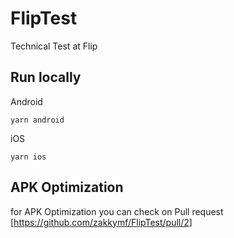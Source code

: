 # FlipTest
Technical Test at Flip

## Run locally

Android

```
yarn android
```

iOS

```
yarn ios
```

## APK Optimization

for APK Optimization you can check on Pull request [https://github.com/zakkymf/FlipTest/pull/2]
